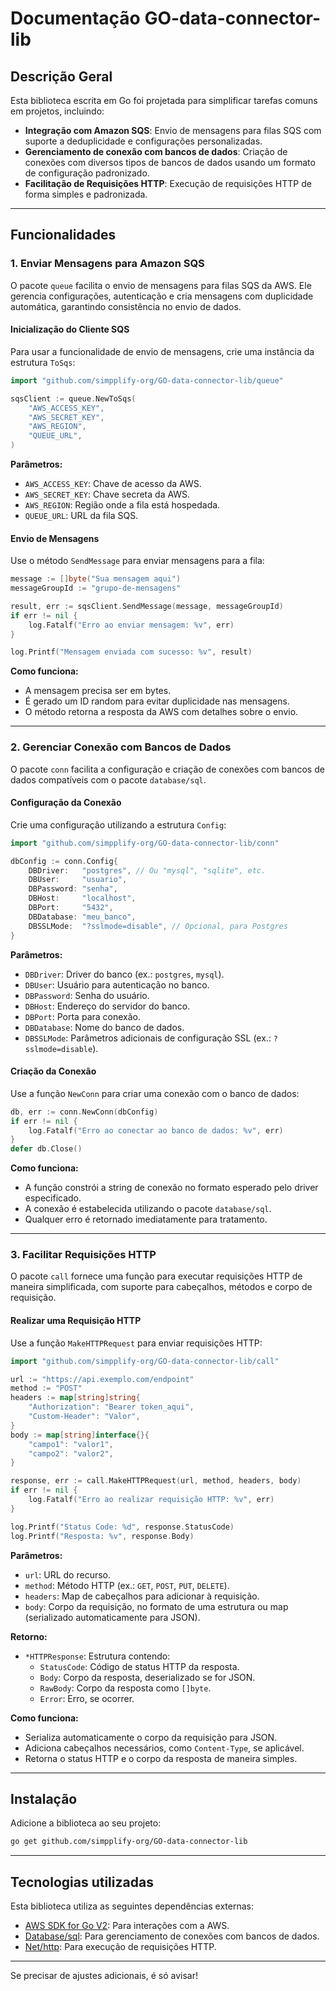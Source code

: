 # Documentação GO-data-connector-lib

## Descrição Geral
Esta biblioteca escrita em Go foi projetada para simplificar tarefas comuns em projetos, incluindo:

- **Integração com Amazon SQS**: Envio de mensagens para filas SQS com suporte a deduplicidade e configurações personalizadas.
- **Gerenciamento de conexão com bancos de dados**: Criação de conexões com diversos tipos de bancos de dados usando um formato de configuração padronizado.
- **Facilitação de Requisições HTTP**: Execução de requisições HTTP de forma simples e padronizada.

---

## Funcionalidades

### 1. Enviar Mensagens para Amazon SQS

O pacote `queue` facilita o envio de mensagens para filas SQS da AWS. Ele gerencia configurações, autenticação e cria mensagens com duplicidade automática, garantindo consistência no envio de dados.

#### Inicialização do Cliente SQS

Para usar a funcionalidade de envio de mensagens, crie uma instância da estrutura `ToSqs`:

```go
import "github.com/simpplify-org/GO-data-connector-lib/queue"

sqsClient := queue.NewToSqs(
    "AWS_ACCESS_KEY",
    "AWS_SECRET_KEY",
    "AWS_REGION",
    "QUEUE_URL",
)
```

**Parâmetros:**
- `AWS_ACCESS_KEY`: Chave de acesso da AWS.
- `AWS_SECRET_KEY`: Chave secreta da AWS.
- `AWS_REGION`: Região onde a fila está hospedada.
- `QUEUE_URL`: URL da fila SQS.

#### Envio de Mensagens

Use o método `SendMessage` para enviar mensagens para a fila:

```go
message := []byte("Sua mensagem aqui")
messageGroupId := "grupo-de-mensagens"

result, err := sqsClient.SendMessage(message, messageGroupId)
if err != nil {
    log.Fatalf("Erro ao enviar mensagem: %v", err)
}

log.Printf("Mensagem enviada com sucesso: %v", result)
```

**Como funciona:**
- A mensagem precisa ser em bytes.
- É gerado um ID random para evitar duplicidade nas mensagens.
- O método retorna a resposta da AWS com detalhes sobre o envio.

---

### 2. Gerenciar Conexão com Bancos de Dados

O pacote `conn` facilita a configuração e criação de conexões com bancos de dados compatíveis com o pacote `database/sql`.

#### Configuração da Conexão

Crie uma configuração utilizando a estrutura `Config`:

```go
import "github.com/simpplify-org/GO-data-connector-lib/conn"

dbConfig := conn.Config{
    DBDriver:   "postgres", // Ou "mysql", "sqlite", etc.
    DBUser:     "usuario",
    DBPassword: "senha",
    DBHost:     "localhost",
    DBPort:     "5432",
    DBDatabase: "meu_banco",
    DBSSLMode:  "?sslmode=disable", // Opcional, para Postgres
}
```

**Parâmetros:**
- `DBDriver`: Driver do banco (ex.: `postgres`, `mysql`).
- `DBUser`: Usuário para autenticação no banco.
- `DBPassword`: Senha do usuário.
- `DBHost`: Endereço do servidor do banco.
- `DBPort`: Porta para conexão.
- `DBDatabase`: Nome do banco de dados.
- `DBSSLMode`: Parâmetros adicionais de configuração SSL (ex.: `?sslmode=disable`).

#### Criação da Conexão

Use a função `NewConn` para criar uma conexão com o banco de dados:

```go
db, err := conn.NewConn(dbConfig)
if err != nil {
    log.Fatalf("Erro ao conectar ao banco de dados: %v", err)
}
defer db.Close()
```

**Como funciona:**
- A função constrói a string de conexão no formato esperado pelo driver especificado.
- A conexão é estabelecida utilizando o pacote `database/sql`.
- Qualquer erro é retornado imediatamente para tratamento.

---

### 3. Facilitar Requisições HTTP

O pacote `call` fornece uma função para executar requisições HTTP de maneira simplificada, com suporte para cabeçalhos, métodos e corpo de requisição.

#### Realizar uma Requisição HTTP

Use a função `MakeHTTPRequest` para enviar requisições HTTP:

```go
import "github.com/simpplify-org/GO-data-connector-lib/call"

url := "https://api.exemplo.com/endpoint"
method := "POST"
headers := map[string]string{
    "Authorization": "Bearer token_aqui",
    "Custom-Header": "Valor",
}
body := map[string]interface{}{
    "campo1": "valor1",
    "campo2": "valor2",
}

response, err := call.MakeHTTPRequest(url, method, headers, body)
if err != nil {
    log.Fatalf("Erro ao realizar requisição HTTP: %v", err)
}

log.Printf("Status Code: %d", response.StatusCode)
log.Printf("Resposta: %v", response.Body)
```

**Parâmetros:**
- `url`: URL do recurso.
- `method`: Método HTTP (ex.: `GET`, `POST`, `PUT`, `DELETE`).
- `headers`: Map de cabeçalhos para adicionar à requisição.
- `body`: Corpo da requisição, no formato de uma estrutura ou map (serializado automaticamente para JSON).

**Retorno:**
- `*HTTPResponse`: Estrutura contendo:
    - `StatusCode`: Código de status HTTP da resposta.
    - `Body`: Corpo da resposta, deserializado se for JSON.
    - `RawBody`: Corpo da resposta como `[]byte`.
    - `Error`: Erro, se ocorrer.

**Como funciona:**
- Serializa automaticamente o corpo da requisição para JSON.
- Adiciona cabeçalhos necessários, como `Content-Type`, se aplicável.
- Retorna o status HTTP e o corpo da resposta de maneira simples.

---

## Instalação

Adicione a biblioteca ao seu projeto:
```bash
go get github.com/simpplify-org/GO-data-connector-lib
```

---

## Tecnologias utilizadas
Esta biblioteca utiliza as seguintes dependências externas:

- [AWS SDK for Go V2](https://aws.github.io/aws-sdk-go-v2/): Para interações com a AWS.
- [Database/sql](https://pkg.go.dev/database/sql): Para gerenciamento de conexões com bancos de dados.
- [Net/http](https://pkg.go.dev/net/http): Para execução de requisições HTTP.

---

Se precisar de ajustes adicionais, é só avisar!